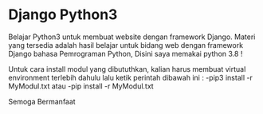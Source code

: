 # Django Python3
Belajar Python3 untuk membuat website dengan framework Django. Materi yang tersedia adalah hasil belajar untuk bidang web dengan framework Django bahasa Pemrograman Python, Disini saya memakai python 3.8 !

Untuk cara install modul yang dibututhkan, kalian harus membuat virtual environment terlebih dahulu lalu ketik perintah dibawah ini : 
-pip3 install -r MyModul.txt atau
-pip install -r MyModul.txt

Semoga Bermanfaat
